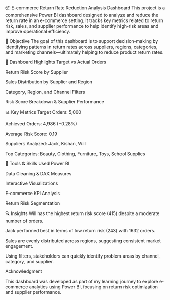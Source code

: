 📦 E-commerce Return Rate Reduction Analysis Dashboard
This project is a comprehensive Power BI dashboard designed to analyze and reduce the return rate in an e-commerce setting. It tracks key metrics related to return risk, sales, and supplier performance to help identify high-risk areas and improve operational efficiency.

🎯 Objective
The goal of this dashboard is to support decision-making by identifying patterns in return rates across suppliers, regions, categories, and marketing channels—ultimately helping to reduce product return rates.

📌 Dashboard Highlights
Target vs Actual Orders

Return Risk Score by Supplier

Sales Distribution by Supplier and Region

Category, Region, and Channel Filters

Risk Score Breakdown & Supplier Performance

📊 Key Metrics
Target Orders: 5,000

Achieved Orders: 4,986 (−0.28%)

Average Risk Score: 0.19

Suppliers Analyzed: Jack, Kishan, Will

Top Categories: Beauty, Clothing, Furniture, Toys, School Supplies

📂 Tools & Skills Used
Power BI

Data Cleaning & DAX Measures

Interactive Visualizations

E-commerce KPI Analysis

Return Risk Segmentation

🔍 Insights
Will has the highest return risk score (415) despite a moderate number of orders.

Jack performed best in terms of low return risk (243) with 1632 orders.

Sales are evenly distributed across regions, suggesting consistent market engagement.

Using filters, stakeholders can quickly identify problem areas by channel, category, and supplier.

Acknowledgment

This dashboard was developed as part of my learning journey to explore e-commerce analytics using Power BI, focusing on return risk optimization and supplier performance.
